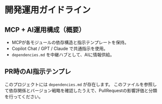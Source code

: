 # 開発運用ガイドライン

## MCP + AI運用構成（概要）
- MCPが各モジュールの依存構造と指示テンプレートを保持。
- Copilot Chat / GPT / Claude で共通指示を使用。
- `dependencies.md` を中継ハブとして、AIに情報供給。

## PR時のAI指示テンプレ
このプロジェクトには `dependencies.md` が存在します。
このファイルを参照して依存関係とバージョン戦略を確認したうえで、PullRequestの影響評価と分類を行ってください。

